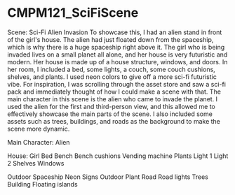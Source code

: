 # CMPM121_SciFiScene
 
Scene: Sci-Fi Alien Invasion 
To showcase this, I had an alien stand in front of the girl's house. The alien had just floated down from the spaceship, which is why there is a huge spaceship right above it. The girl who is being invaded lives on a small planet all alone, and her house is very futuristic and modern. Her house is made up of a house structure, windows, and doors. In her room, I included a bed, some lights, a couch, some couch cushions, shelves, and plants. I used neon colors to give off a more sci-fi futuristic vibe. For inspiration, I was scrolling through the asset store and saw a sci-fi pack and immediately thought of how I could make a scene with that. The main character in this scene is the alien who came to invade the planet. I used the alien for the first and third-person view, and this allowed me to effectively showcase the main parts of the scene. I also included some assets such as trees, buildings, and roads as the background to make the scene more dynamic.

Main Character:
Alien

House:
Girl
Bed
Bench
Bench cushions
Vending machine
Plants
Light 1
Light 2
Shelves
Windows

Outdoor
Spaceship
Neon Signs
Outdoor Plant
Road
Road lights
Trees
Building
Floating islands
